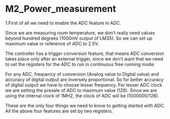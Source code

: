 
# M2_Power_measurement

1.First of all we need to enable the ADC feature in ADC.

Since we are measuring room temperature, we don’t really need values beyond hundred degrees (1000mV output of LM35). So we can set up maximum value or reference of ADC to 2.5V.

The controller has a trigger conversion feature, that means ADC conversion takes place only after an external trigger, since we don’t want that we need to set the registers for the ADC to run in continuous free running mode.

For any ADC, frequency of conversion (Analog value to Digital value) and accuracy of digital output are inversely proportional. So for better accuracy of digital output we have to choose lesser frequency. For lesser ADC clock we are setting the presale of ADC to maximum value (128). Since we are using the internal clock of 1MHZ, the clock of ADC will be (1000000/128).

These are the only four things we need to know to getting started with ADC. All the above four features are set by two registers.

